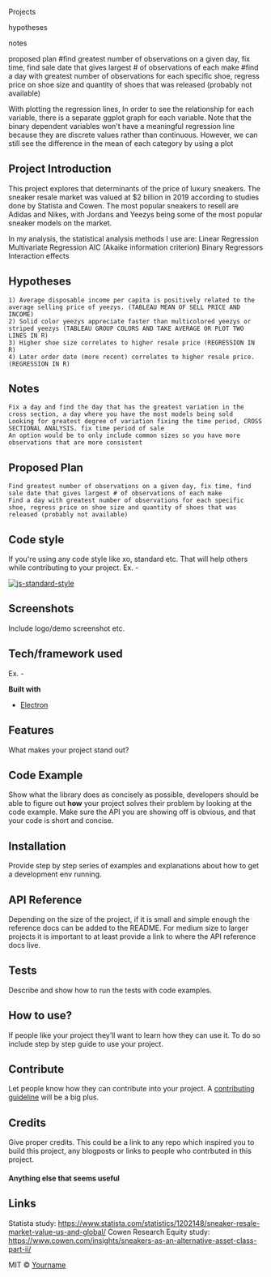  Projects

hypotheses


notes


proposed plan
    #find greatest number of observations on a given day, fix time, find sale date that gives largest # of observations of each make
    #find a day with greatest number of observations for each specific shoe, regress price on shoe size and quantity of shoes that was released (probably not available)


With plotting the regression lines, In order to see the relationship for each variable, there is a separate ggplot graph for each variable. Note that the binary dependent 
      variables won't have a meaningful regression line because they are discrete values rather than continuous. However, we can still see the difference in the mean
      of each category by using a plot
      
## Project Introduction

This project explores that determinants of the price of luxury sneakers. The sneaker resale market was valued at $2 billion in 2019 according to studies done by Statista and Cowen. The most popular sneakers to resell are Adidas and Nikes, with Jordans and Yeezys being some of the most popular sneaker models on the market.

In my analysis, the statistical analysis methods I use are:
    Linear Regression
    Multivariate Regression
    AIC (Akaike information criterion)
    Binary Regressors
    Interaction effects
    
## Hypotheses
    1) Average disposable income per capita is positively related to the average selling price of yeezys. (TABLEAU MEAN OF SELL PRICE AND INCOME)
    2) Solid color yeezys appreciate faster than multicolored yeezys or striped yeezys (TABLEAU GROUP COLORS AND TAKE AVERAGE OR PLOT TWO LINES IN R)
    3) Higher shoe size correlates to higher resale price (REGRESSION IN R)
    4) Later order date (more recent) correlates to higher resale price. (REGRESSION IN R)

## Notes 
    Fix a day and find the day that has the greatest variation in the cross section, a day where you have the most models being sold
    Looking for greatest degree of variation fixing the time period, CROSS SECTIONAL ANALYSIS. fix time period of sale
    An option would be to only include common sizes so you have more observations that are more consistent

## Proposed Plan
    Find greatest number of observations on a given day, fix time, find sale date that gives largest # of observations of each make
    Find a day with greatest number of observations for each specific shoe, regress price on shoe size and quantity of shoes that was released (probably not available)

## Code style
If you're using any code style like xo, standard etc. That will help others while contributing to your project. Ex. -

[![js-standard-style](https://img.shields.io/badge/code%20style-standard-brightgreen.svg?style=flat)](https://github.com/feross/standard)
 
## Screenshots
Include logo/demo screenshot etc.

## Tech/framework used
Ex. -

<b>Built with</b>
- [Electron](https://electron.atom.io)

## Features
What makes your project stand out?

## Code Example
Show what the library does as concisely as possible, developers should be able to figure out **how** your project solves their problem by looking at the code example. Make sure the API you are showing off is obvious, and that your code is short and concise.

## Installation
Provide step by step series of examples and explanations about how to get a development env running.

## API Reference

Depending on the size of the project, if it is small and simple enough the reference docs can be added to the README. For medium size to larger projects it is important to at least provide a link to where the API reference docs live.

## Tests
Describe and show how to run the tests with code examples.

## How to use?
If people like your project they’ll want to learn how they can use it. To do so include step by step guide to use your project.

## Contribute

Let people know how they can contribute into your project. A [contributing guideline](https://github.com/zulip/zulip-electron/blob/master/CONTRIBUTING.md) will be a big plus.

## Credits
Give proper credits. This could be a link to any repo which inspired you to build this project, any blogposts or links to people who contrbuted in this project. 

#### Anything else that seems useful

## Links
Statista study: https://www.statista.com/statistics/1202148/sneaker-resale-market-value-us-and-global/
Cowen Research Equity study: https://www.cowen.com/insights/sneakers-as-an-alternative-asset-class-part-ii/

MIT © [Yourname]()
